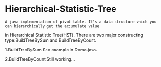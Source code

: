 Hierarchical-Statistic-Tree
===========================

    A java implementation of pivot table. It's a data structure which you can hierarchically get the accumulate value
in Hierarchical Statistic Tree(HST).
    There are two major constructing type:BuildTreeBySum and BuildTreeByCount.

1.BuildTreeBySum
    See example in Demo.java.

2.BuildTreeByCount
    Still working...